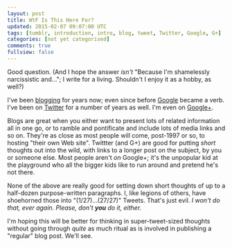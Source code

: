 ```yaml
---           
layout: post
title: WtF Is This Here For?
updated: 2015-02-07 09:07:00 UTC
tags: [tumblr, introduction, intro, blog, tweet, Twitter, Google, G+]
categories: [not yet categorised]
comments: true
fullview: false
---
```


Good question. (And I hope the answer _isn't_ "Because I'm shamelessly narcissistic and…"; I write for a living. Shouldn't I enjoy it as a hobby, as well?)

I've been [blogging](http://archlever.blogspot.com/) for years now; even since before [Google](http://www.urbandictionary.com/define.php?term=google) became a verb. I've been on [Twitter](http://twitter.com/jeff_dickey) for a number of years as well. I'm even on [Google+](https://plus.google.com/108905645314102533472/posts).

Blogs are great when you either want to present lots of related information all in one go, or to ramble and pontificate and include lots of media links and so on. They're as close as most people will come, post-1997 or so, to hosting "their own Web site". Twittter (and G+) are good for putting _short_ thoughts out into the wild, with links to a longer post on the subject, by you or someone else. Most people aren't _on_ Google+; it's the unpopular kid at the playground who all the bigger kids like to run around and pretend he's not there.

None of the above are really good for setting down short thoughts of up to a half-dozen purpose-written paragraphs. I, like legions of others, have shoehorned those into "(1/27)…(27/27)" Tweets. That's just evil. _I won't do that, ever again. Please, don't **you** do it, either._

I'm hoping this will be better for thinking in super-tweet-sized thoughts without going through _quite_ as much ritual as is involved in publishing a "regular" blog post. We'll see.
